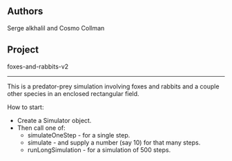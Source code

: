 ## Authors
Serge alkhalil and Cosmo Collman

## Project
foxes-and-rabbits-v2

---
This is a predator-prey simulation involving foxes and rabbits and a couple other species in an enclosed rectangular field.

How to start:

   - Create a Simulator object.
   - Then call one of:
        + simulateOneStep - for a single step.
        + simulate - and supply a number (say 10) for that many steps.
        + runLongSimulation - for a simulation of 500 steps.

